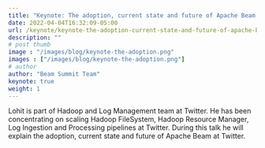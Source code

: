 ```yaml
---
title: "Keynote: The adoption, current state and future of Apache Beam at Twitter"
date: 2022-04-04T16:32:09-05:00
url: /keynote/keynote-the-adoption-current-state-and-future-of-apache-beam-at-twitter
description: ""
# post thumb
image : "/images/blog/keynote-the-adoption.png"
images : ["/images/blog/keynote-the-adoption.png"]
# author
author: "Beam Summit Team"
keynote: true
weight: 1
---
```


Lohit is part of Hadoop and Log Management team at Twitter. He has been concentrating on scaling Hadoop FileSystem, Hadoop Resource Manager, Log Ingestion and Processing pipelines at Twitter. During this talk he will explain the adoption, current state and future of Apache Beam at Twitter.
